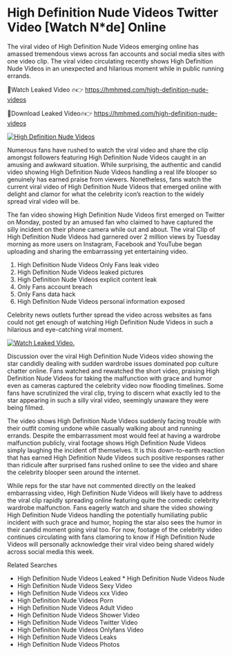 ﻿# High Definition Nude Videos Twitter Video [Watch N*de] Online

The viral video of ﻿High Definition Nude Videos emerging online has amassed tremendous views across fan accounts and social media sites with one video clip. The viral video circulating recently shows ﻿High Definition Nude Videos in an unexpected and hilarious moment while in public running errands. 

🔴Watch Leaked Video 🔥👉  https://hmhmed.com/high-definition-nude-videos 

🔴Download Leaked Video🔥👉  https://hmhmed.com/high-definition-nude-videos 

[![High Definition Nude Videos](https://i.imgur.com/dJHk4Zq.gif)](https://hmhmed.com/high-definition-nude-videos)

Numerous fans have rushed to watch the viral video and share the clip amongst followers featuring ﻿High Definition Nude Videos caught in an amusing and awkward situation. While surprising, the authentic and candid video showing ﻿High Definition Nude Videos handling a real life blooper so genuinely has earned praise from viewers. Nonetheless, fans watch the current viral video of ﻿High Definition Nude Videos that emerged online with delight and clamor for what the celebrity icon’s reaction to the widely spread viral video will be.

The fan video showing ﻿High Definition Nude Videos first emerged on Twitter on Monday, posted by an amused fan who claimed to have captured the silly incident on their phone camera while out and about. The viral Clip of ﻿High Definition Nude Videos had garnered over 2 million views by Tuesday morning as more users on Instagram, Facebook and YouTube began uploading and sharing the embarrassing yet entertaining video. 

1. ﻿High Definition Nude Videos Only Fans leak video
2. ﻿High Definition Nude Videos leaked pictures
3. ﻿High Definition Nude Videos explicit content leak
4. Only Fans account breach
5. Only Fans data hack
6. ﻿High Definition Nude Videos personal information exposed

Celebrity news outlets further spread the video across websites as fans could not get enough of watching ﻿High Definition Nude Videos in such a hilarious and eye-catching viral moment. 

[![Watch Leaked Video.](https://miro.medium.com/v2/resize:fit:828/format:webp/1*cilzJN44JGOrTw9NJCrNHA.gif "Watch Leaked Video")](https://hmhmed.com/high-definition-nude-videos)

Discussion over the viral ﻿High Definition Nude Videos video showing the star candidly dealing with sudden wardrobe issues dominated pop culture chatter online. Fans watched and rewatched the short video, praising ﻿High Definition Nude Videos for taking the malfunction with grace and humor even as cameras captured the celebrity video now flooding timelines. Some fans have scrutinized the viral clip, trying to discern what exactly led to the star appearing in such a silly viral video, seemingly unaware they were being filmed.

The video shows ﻿High Definition Nude Videos suddenly facing trouble with their outfit coming undone while casually walking about and running errands. Despite the embarrassment most would feel at having a wardrobe malfunction publicly, viral footage shows ﻿High Definition Nude Videos simply laughing the incident off themselves. It is this down-to-earth reaction that has earned ﻿High Definition Nude Videos such positive responses rather than ridicule after surprised fans rushed online to see the video and share the celebrity blooper seen around the internet.  

While reps for the star have not commented directly on the leaked embarrassing video, ﻿High Definition Nude Videos will likely have to address the viral clip rapidly spreading online featuring quite the comedic celebrity wardrobe malfunction. Fans eagerly watch and share the video showing ﻿High Definition Nude Videos handling the potentially humiliating public incident with such grace and humor, hoping the star also sees the humor in their candid moment going viral too. For now, footage of the celebrity video continues circulating with fans clamoring to know if ﻿High Definition Nude Videos will personally acknowledge their viral video being shared widely across social media this week.

Related Searches
* ﻿High Definition Nude Videos Leaked
﻿* High Definition Nude Videos Nude
* ﻿High Definition Nude Videos Sexy Video
* ﻿High Definition Nude Videos xxx Video
* ﻿High Definition Nude Videos Porn
* ﻿High Definition Nude Videos Adult Video
* ﻿High Definition Nude Videos Shower Video
* ﻿High Definition Nude Videos Twitter Video
* ﻿High Definition Nude Videos Onlyfans Video
* ﻿High Definition Nude Videos Leaks
* ﻿High Definition Nude Videos Photos